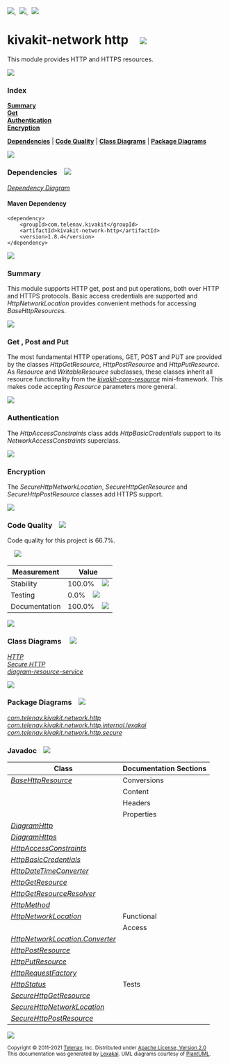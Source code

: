 [//]: # (start-user-text)

<a href="https://www.kivakit.org">
<img src="https://telenav.github.io/telenav-assets/images/icons/web-32.png" srcset="https://telenav.github.io/telenav-assets/images/icons/web-32-2x.png 2x"/>
</a>
&nbsp;
<a href="https://twitter.com/openkivakit">
<img src="https://telenav.github.io/telenav-assets/images/logos/twitter/twitter-32.png" srcset="https://telenav.github.io/telenav-assets/images/logos/twitter/twitter-32-2x.png 2x"/>
</a>
&nbsp;
<a href="https://kivakit.zulipchat.com">
<img src="https://telenav.github.io/telenav-assets/images/logos/zulip/zulip-32.png" srcset="https://telenav.github.io/telenav-assets/images/logos/zulip/zulip-32-2x.png 2x"/>
</a>

[//]: # (end-user-text)

# kivakit-network http &nbsp;&nbsp; <img src="https://telenav.github.io/telenav-assets/images/icons/world-64.png" srcset="https://telenav.github.io/telenav-assets/images/icons/world-64-2x.png 2x"/>

This module provides HTTP and HTTPS resources.

<img src="https://telenav.github.io/telenav-assets/images/separators/horizontal-line-512.png" srcset="https://telenav.github.io/telenav-assets/images/separators/horizontal-line-512-2x.png 2x"/>

### Index

[**Summary**](#summary)  
[**Get**](#get)  
[**Authentication**](#authentication)  
[**Encryption**](#encryption)  

[**Dependencies**](#dependencies) | [**Code Quality**](#code-quality) | [**Class Diagrams**](#class-diagrams) | [**Package Diagrams**](#package-diagrams)

<img src="https://telenav.github.io/telenav-assets/images/separators/horizontal-line-512.png" srcset="https://telenav.github.io/telenav-assets/images/separators/horizontal-line-512-2x.png 2x"/>

### Dependencies <a name="dependencies"></a> &nbsp;&nbsp; <img src="https://telenav.github.io/telenav-assets/images/icons/dependencies-32.png" srcset="https://telenav.github.io/telenav-assets/images/icons/dependencies-32-2x.png 2x"/>

[*Dependency Diagram*](https://www.kivakit.org/1.8.4/lexakai/kivakit/kivakit-network/http/documentation/diagrams/dependencies.svg)

#### Maven Dependency

    <dependency>
        <groupId>com.telenav.kivakit</groupId>
        <artifactId>kivakit-network-http</artifactId>
        <version>1.8.4</version>
    </dependency>

<img src="https://telenav.github.io/telenav-assets/images/separators/horizontal-line-128.png" srcset="https://telenav.github.io/telenav-assets/images/separators/horizontal-line-128-2x.png 2x"/>

[//]: # (start-user-text)

### Summary <a name = "summary"></a>

This module supports HTTP get, post and put operations, both over HTTP and HTTPS protocols. Basic
access credentials are supported and *HttpNetworkLocation* provides convenient methods for accessing
*BaseHttpResource*s.

<img src="https://telenav.github.io/telenav-assets/images/separators/horizontal-line-128.png" srcset="https://telenav.github.io/telenav-assets/images/separators/horizontal-line-128-2x.png 2x"/>

### Get <a name = "get"></a>, Post and Put

The most fundamental HTTP operations, GET, POST and PUT are provided by the classes *HttpGetResource*,
*HttpPostResource* and *HttpPutResource*. As *Resource* and *WritableResource* subclasses, these classes
inherit all resource functionality from the [*kivakit-core-resource*](../../resource/README.md) mini-framework. This makes code accepting
*Resource* parameters more general.

<img src="https://telenav.github.io/telenav-assets/images/separators/horizontal-line-128.png" srcset="https://telenav.github.io/telenav-assets/images/separators/horizontal-line-128-2x.png 2x"/>

### Authentication <a name = "authentication"></a>

The *HttpAccessConstraints* class adds *HttpBasicCredentials* support to its *NetworkAccessConstraints* superclass.

<img src="https://telenav.github.io/telenav-assets/images/separators/horizontal-line-128.png" srcset="https://telenav.github.io/telenav-assets/images/separators/horizontal-line-128-2x.png 2x"/>

### Encryption <a name = "encryption"></a>

The *SecureHttpNetworkLocation*, *SecureHttpGetResource* and *SecureHttpPostResource* classes add HTTPS support.

[//]: # (end-user-text)

<img src="https://telenav.github.io/telenav-assets/images/separators/horizontal-line-128.png" srcset="https://telenav.github.io/telenav-assets/images/separators/horizontal-line-128-2x.png 2x"/>

### Code Quality <a name="code-quality"></a> &nbsp;&nbsp; <img src="https://telenav.github.io/telenav-assets/images/icons/ruler-32.png" srcset="https://telenav.github.io/telenav-assets/images/icons/ruler-32-2x.png 2x"/>

Code quality for this project is 66.7%.  
  
&nbsp; &nbsp; <img src="https://telenav.github.io/telenav-assets/images/meters/meter-70-96.png" srcset="https://telenav.github.io/telenav-assets/images/meters/meter-70-96-2x.png 2x"/>

| Measurement   | Value                    |
|---------------|--------------------------|
| Stability     | 100.0%&nbsp; &nbsp; <img src="https://telenav.github.io/telenav-assets/images/meters/meter-100-96.png" srcset="https://telenav.github.io/telenav-assets/images/meters/meter-100-96-2x.png 2x"/>     |
| Testing       | 0.0%&nbsp; &nbsp; <img src="https://telenav.github.io/telenav-assets/images/meters/meter-0-96.png" srcset="https://telenav.github.io/telenav-assets/images/meters/meter-0-96-2x.png 2x"/>       |
| Documentation | 100.0%&nbsp; &nbsp; <img src="https://telenav.github.io/telenav-assets/images/meters/meter-100-96.png" srcset="https://telenav.github.io/telenav-assets/images/meters/meter-100-96-2x.png 2x"/> |

<img src="https://telenav.github.io/telenav-assets/images/separators/horizontal-line-128.png" srcset="https://telenav.github.io/telenav-assets/images/separators/horizontal-line-128-2x.png 2x"/>

### Class Diagrams <a name="class-diagrams"></a> &nbsp; &nbsp; <img src="https://telenav.github.io/telenav-assets/images/icons/diagram-40.png" srcset="https://telenav.github.io/telenav-assets/images/icons/diagram-40-2x.png 2x"/>

[*HTTP*](https://www.kivakit.org/1.8.4/lexakai/kivakit/kivakit-network/http/documentation/diagrams/diagram-http.svg)  
[*Secure HTTP*](https://www.kivakit.org/1.8.4/lexakai/kivakit/kivakit-network/http/documentation/diagrams/diagram-https.svg)  
[*diagram-resource-service*](https://www.kivakit.org/1.8.4/lexakai/kivakit/kivakit-network/http/documentation/diagrams/diagram-resource-service.svg)

<img src="https://telenav.github.io/telenav-assets/images/separators/horizontal-line-128.png" srcset="https://telenav.github.io/telenav-assets/images/separators/horizontal-line-128-2x.png 2x"/>

### Package Diagrams <a name="package-diagrams"></a> &nbsp;&nbsp; <img src="https://telenav.github.io/telenav-assets/images/icons/box-24.png" srcset="https://telenav.github.io/telenav-assets/images/icons/box-24-2x.png 2x"/>

[*com.telenav.kivakit.network.http*](https://www.kivakit.org/1.8.4/lexakai/kivakit/kivakit-network/http/documentation/diagrams/com.telenav.kivakit.network.http.svg)  
[*com.telenav.kivakit.network.http.internal.lexakai*](https://www.kivakit.org/1.8.4/lexakai/kivakit/kivakit-network/http/documentation/diagrams/com.telenav.kivakit.network.http.internal.lexakai.svg)  
[*com.telenav.kivakit.network.http.secure*](https://www.kivakit.org/1.8.4/lexakai/kivakit/kivakit-network/http/documentation/diagrams/com.telenav.kivakit.network.http.secure.svg)

### Javadoc <a name="code-quality"></a> &nbsp;&nbsp; <img src="https://telenav.github.io/telenav-assets/images/icons/books-24.png" srcset="https://telenav.github.io/telenav-assets/images/icons/books-24-2x.png 2x"/>

| Class | Documentation Sections  |
|-------|-------------------------|
| [*BaseHttpResource*](https://www.kivakit.org/1.8.4/javadoc/kivakit/kivakit-network-http/com/telenav/kivakit/network/http/BaseHttpResource.html) | Conversions |  
| | Content |  
| | Headers |  
| | Properties |  
| [*DiagramHttp*](https://www.kivakit.org/1.8.4/javadoc/kivakit/kivakit-network-http/com/telenav/kivakit/network/http/internal/lexakai/DiagramHttp.html) |  |  
| [*DiagramHttps*](https://www.kivakit.org/1.8.4/javadoc/kivakit/kivakit-network-http/com/telenav/kivakit/network/http/internal/lexakai/DiagramHttps.html) |  |  
| [*HttpAccessConstraints*](https://www.kivakit.org/1.8.4/javadoc/kivakit/kivakit-network-http/com/telenav/kivakit/network/http/HttpAccessConstraints.html) |  |  
| [*HttpBasicCredentials*](https://www.kivakit.org/1.8.4/javadoc/kivakit/kivakit-network-http/com/telenav/kivakit/network/http/HttpBasicCredentials.html) |  |  
| [*HttpDateTimeConverter*](https://www.kivakit.org/1.8.4/javadoc/kivakit/kivakit-network-http/com/telenav/kivakit/network/http/HttpDateTimeConverter.html) |  |  
| [*HttpGetResource*](https://www.kivakit.org/1.8.4/javadoc/kivakit/kivakit-network-http/com/telenav/kivakit/network/http/HttpGetResource.html) |  |  
| [*HttpGetResourceResolver*](https://www.kivakit.org/1.8.4/javadoc/kivakit/kivakit-network-http/com/telenav/kivakit/network/http/HttpGetResourceResolver.html) |  |  
| [*HttpMethod*](https://www.kivakit.org/1.8.4/javadoc/kivakit/kivakit-network-http/com/telenav/kivakit/network/http/HttpMethod.html) |  |  
| [*HttpNetworkLocation*](https://www.kivakit.org/1.8.4/javadoc/kivakit/kivakit-network-http/com/telenav/kivakit/network/http/HttpNetworkLocation.html) | Functional |  
| | Access |  
| [*HttpNetworkLocation.Converter*](https://www.kivakit.org/1.8.4/javadoc/kivakit/kivakit-network-http/com/telenav/kivakit/network/http/HttpNetworkLocation.Converter.html) |  |  
| [*HttpPostResource*](https://www.kivakit.org/1.8.4/javadoc/kivakit/kivakit-network-http/com/telenav/kivakit/network/http/HttpPostResource.html) |  |  
| [*HttpPutResource*](https://www.kivakit.org/1.8.4/javadoc/kivakit/kivakit-network-http/com/telenav/kivakit/network/http/HttpPutResource.html) |  |  
| [*HttpRequestFactory*](https://www.kivakit.org/1.8.4/javadoc/kivakit/kivakit-network-http/com/telenav/kivakit/network/http/HttpRequestFactory.html) |  |  
| [*HttpStatus*](https://www.kivakit.org/1.8.4/javadoc/kivakit/kivakit-network-http/com/telenav/kivakit/network/http/HttpStatus.html) | Tests |  
| [*SecureHttpGetResource*](https://www.kivakit.org/1.8.4/javadoc/kivakit/kivakit-network-http/com/telenav/kivakit/network/http/secure/SecureHttpGetResource.html) |  |  
| [*SecureHttpNetworkLocation*](https://www.kivakit.org/1.8.4/javadoc/kivakit/kivakit-network-http/com/telenav/kivakit/network/http/secure/SecureHttpNetworkLocation.html) |  |  
| [*SecureHttpPostResource*](https://www.kivakit.org/1.8.4/javadoc/kivakit/kivakit-network-http/com/telenav/kivakit/network/http/secure/SecureHttpPostResource.html) |  |  

[//]: # (start-user-text)



[//]: # (end-user-text)

<img src="https://telenav.github.io/telenav-assets/images/separators/horizontal-line-512.png" srcset="https://telenav.github.io/telenav-assets/images/separators/horizontal-line-512-2x.png 2x"/>

<sub>Copyright &#169; 2011-2021 [Telenav](https://telenav.com), Inc. Distributed under [Apache License, Version 2.0](LICENSE)</sub>  
<sub>This documentation was generated by [Lexakai](https://lexakai.org). UML diagrams courtesy of [PlantUML](https://plantuml.com).</sub>
